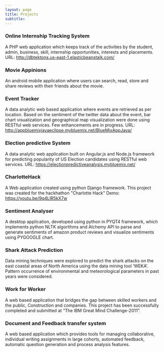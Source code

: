 ```yaml
---
layout: page
title: Projects
subtitle: 
---
```



### Online Internship Tracking System 				    
A PHP web application which keeps track of the activities by the student, admin, business, skill, internship opportunities, interests and placements.
URL: http://dbtektons.us-east-1.elasticbeanstalk.com/

### Movie Appinions						        
An android mobile application where users can search, read, store and share reviews with their friends about the movie.

### Event Tracker							        
A data analytic web based application where events are retrieved as per location.  Based on the sentiment of the twitter data about the event, bar chart visualization and geographical map visualization were done using RESTful web services.  Few enhancements are in progress.
URL: http://appbluemixjavaeclipse.mybluemix.net/BlueMixAppJava/

### Election predictive System					   
A data analytic web application built on Angular.js and Node.js framework for predicting popularity of US Election candidates using RESTful web services.
URL: https://electionpredictiveanalysis.mybluemix.net/ 

### CharlotteHack
A Web application created using python Django framework. This project was created for the hackhathon "Charlotte Hack"
Demo: https://youtu.be/9q4LlR5kX7w

### Sentiment Analyser 						       
A desktop application, developed using python in PYQT4 framework, which implements python NLTK algorithms and Alchemy API to parse and generate sentiments of amazon product reviews and visualize sentiments using PYGOOGLE chart.

### Shark Attack Prediction					
Data mining techniques were explored to predict the shark attacks on the east coastal areas of North America using the data mining tool ‘WEKA’. Pattern occurrence of environmental and meteorological parameters in past years were considered.

### Work for Worker 						      
A web based application that bridges the gap between skilled workers and the public, Construction and companies. This project has been successfully completed and submitted at “The IBM Great Mind Challenge-2011”.

### Document and Feedback transfer system			      
A web based application which provides tools for managing collaborative, individual writing assignments in large cohorts, automated feedback, automatic question generation and process analysis features.
